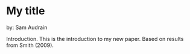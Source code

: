 # My title

by: Sam Audrain

Introduction. This is the introduction to my new paper. Based on results from Smith (2009). 
